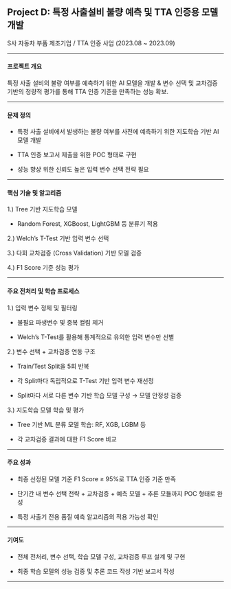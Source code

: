## Project D: 특정 사출설비 불량 예측 및 TTA 인증용 모델 개발
S사 자동차 부품 제조기업 / TTA 인증 사업 (2023.08 ~ 2023.09)

--- 

#### 프로젝트 개요
특정 사출 설비의 불량 여부를 예측하기 위한 AI 모델을 개발 & 변수 선택 및 교차검증 기반의 정량적 평가를 통해 TTA 인증 기준을 만족하는 성능 확보.

---

#### 문제 정의
- 특정 사출 설비에서 발생하는 불량 여부를 사전에 예측하기 위한 지도학습 기반 AI 모델 개발

- TTA 인증 보고서 제출을 위한 POC 형태로 구현

- 성능 향상 위한 신뢰도 높은 입력 변수 선택 전략 필요

---

#### 핵심 기술 및 알고리즘

1.) Tree 기반 지도학습 모델

- Random Forest, XGBoost, LightGBM 등 분류기 적용

2.) Welch’s T-Test 기반 입력 변수 선택

3.) 다회 교차검증 (Cross Validation) 기반 모델 검증

4.) F1 Score 기준 성능 평가

---

#### 주요 전처리 및 학습 프로세스

1.) 입력 변수 정제 및 필터링

- 불필요 파생변수 및 중복 컬럼 제거

- Welch’s T-Test를 활용해 통계적으로 유의한 입력 변수만 선별

2.) 변수 선택 + 교차검증 연동 구조

- Train/Test Split을 5회 반복

- 각 Split마다 독립적으로 T-Test 기반 입력 변수 재선정

- Split마다 서로 다른 변수 기반 학습 모델 구성 → 모델 안정성 검증

3.) 지도학습 모델 학습 및 평가

- Tree 기반 ML 분류 모델 학습: RF, XGB, LGBM 등

- 각 교차검증 결과에 대한 F1 Score 비교

---

#### 주요 성과

- 최종 선정된 모델 기준 F1 Score ≥ 95%로 TTA 인증 기준 만족

- 단기간 내 변수 선택 전략 + 교차검증 + 예측 모델 + 추론 모듈까지 POC 형태로 완성

- 특정 사출기 전용 품질 예측 알고리즘의 적용 가능성 확인

---

#### 기여도

- 전체 전처리, 변수 선택, 학습 모델 구성, 교차검증 루프 설계 및 구현

- 최종 학습 모델의 성능 검증 및 추론 코드 작성 기반 보고서 작성

---



